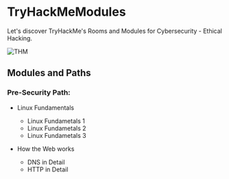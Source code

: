 # TryHackMeModules

Let's discover TryHackMe's Rooms and Modules for Cybersecurity - Ethical Hacking.

![THM](https://user-images.githubusercontent.com/51766689/135315209-3efab9fd-fd12-44e9-bc33-68a8828e2761.png)



## Modules and Paths

### Pre-Security Path:

* Linux Fundamentals
    * Linux Fundametals 1
    * Linux Fundametals 2
    * Linux Fundametals 3
  
* How the Web works
    * DNS in Detail
    * HTTP in Detail
